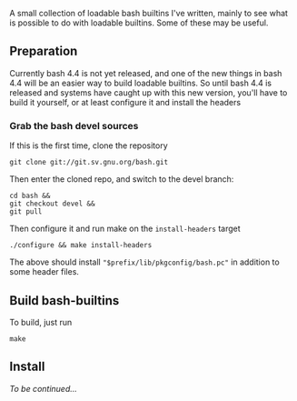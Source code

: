 A small collection of loadable bash builtins I've written, mainly to see what
is possible to do with loadable builtins. Some of these may be useful.

## Preparation

Currently bash 4.4 is not yet released, and one of the new things in bash 4.4
will be an easier way to build loadable builtins. So until bash 4.4 is released
and systems have caught up with this new version, you'll have to build it
yourself, or at least configure it and install the headers

### Grab the bash devel sources

If this is the first time, clone the repository

```
git clone git://git.sv.gnu.org/bash.git
```

Then enter the cloned repo, and switch to the devel branch:

```
cd bash &&
git checkout devel &&
git pull
```

Then configure it and run make on the `install-headers` target
```
./configure && make install-headers
```

The above should install `"$prefix/lib/pkgconfig/bash.pc"` in addition to some
header files.


## Build bash-builtins

To build, just run

```
make
```

## Install

*To be continued...*
